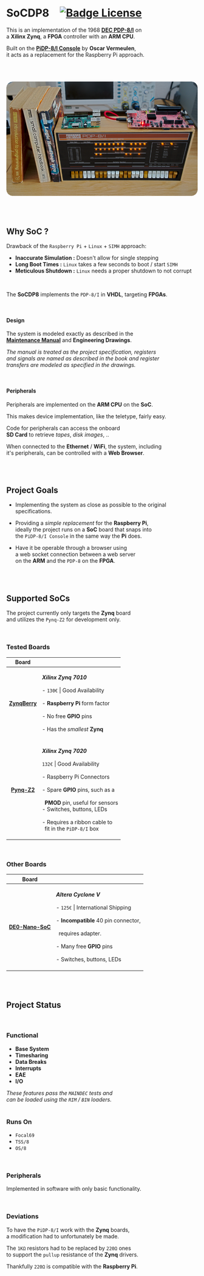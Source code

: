
# SoCDP8   [![Badge License]][License]

This is an implementation of the 1968 **[DEC PDP-8/I]** on <br>
a **Xilinx Zynq**, a **FPGA** controller with an **ARM CPU**.

Built on the **[PiDP-8/I Console]** by **Oscar Vermeulen**, <br>
it acts as a replacement for the Raspberry Pi approach.

<br>
<br>

<div align = center>

![Preview]

</div>

<br>
<br>

## Why SoC ?

Drawback of the `Raspberry Pi` + `Linux` + `SIMH` approach:

- **Inaccurate Simulation :** Doesn't allow for single stepping
- **Long Boot Times :** `Linux` takes a few seconds to boot / start `SIMH`
- **Meticulous Shutdown :** `Linux` needs a proper shutdown to not corrupt

<br>

The **SoCDP8** implements the `PDP-8/I` in **VHDL**, targeting **FPGAs**.

<br>

#### Design

The system is modeled exactly as described in the <br>
**[Maintenance Manual]**  and **Engineering Drawings**.

*The manual is treated as the project specification, registers* <br>
*and signals are named as described in the book and register* <br>
*transfers are modeled as specified in the drawings.*

<br>

#### Peripherals

Peripherals are implemented on the **ARM CPU** on the **SoC**.

This makes device implementation, like the teletype, fairly easy.

Code for peripherals can access the onboard <br>
**SD Card** to retrieve *tapes*, *disk images*, ..

When connected to the **Ethernet** / **WiFi**, the system, including <br>
it's peripherals, can be controlled with a **Web Browser**.

<br>
<br>

## Project Goals

- Implementing the system as close as possible to the original specifications.

- Providing a *simple replacement* for the **Raspberry Pi**, <br>
ideally the project runs on a **SoC** board that snaps into <br>
the `PiDP-8/I Console` in the same way the **Pi** does.

- Have it be operable through a browser using <br>
a web socket connection between a web server <br>
on the **ARM** and the `PDP-8` on the **FPGA**.

<br>
<br>

## Supported SoCs

The project currently only targets the **Zynq** board <br>
and utilizes the `Pynq-Z2` for development only.

<br>

### Tested Boards

| Board |  |
|:-----:|:-|
| **[ZynqBerry]** | <br> ***Xilinx Zynq 7010*** <br><br> - `130€` \| Good Availability <br><br> - **Raspberry Pi** form factor <br><br> - No free **GPIO** pins <br><br> - Has the *smallest* **Zynq** <br><br> |
| **[Pynq-Z2]** | <br> ***Xilinx Zynq 7020*** <br><br> `132€` \| Good Availability <br><br> - Raspberry Pi Connectors <br><br> - Spare **GPIO** pins, such as a <br><br>  **PMOD** pin, useful for sensors<br> - Switches, buttons, LEDs <br><br> - Requires a ribbon cable to <br>  fit in the `PiDP-8/I` box <br><br> |

<br>

### Other Boards

| Board |  |
|:-----:|:-|
| **[DE0-Nano-SoC]** | <br> ***Altera Cyclone V*** <br><br> - `125€` \| International Shipping <br><br> - **Incompatible** 40 pin connector, <br><br>  requires adapter. <br><br> - Many free **GPIO** pins <br><br> - Switches, buttons, LEDs <br><br> |

<br>
<br>

## Project Status

<br>

### Functional

- **Base System**
- **Timesharing**
- **Data Breaks**
- **Interrupts**
- **EAE**
- **I/O**

*These features pass the `MAINDEC` tests and* <br>
*can be loaded using the `RIM` / `BIN` loaders.*
<br>
<br>

### Runs On

- `Focal69`
- `TSS/8`
- `OS/8`

<br>

### Peripherals

Implemented in software with only basic functionality.

<br>

### Deviations

To have the `PiDP-8/I` work with the **Zynq** boards, <br>
a modification had to unfortunately be made.

The `1KΩ` resistors had to be replaced by `220Ω` ones <br>
to support the `pullup` resistance of the **Zynq** drivers.

Thankfully `220Ω` is compatible with the **Raspberry Pi**.

<br>


<!----------------------------------------------------------------------------->

[PiDP-8/I Console]: https://obsolescence.wixsite.com/obsolescence/pidp-8
[DE0-Nano-SoC]: https://www.terasic.com.tw/cgi-bin/page/archive.pl?Language=English&CategoryNo=163&No=941&PartNo=1
[DEC PDP-8/I]: https://en.wikipedia.org/wiki/PDP-8
[ZynqBerry]: https://shop.trenz-electronic.de/en/TE0726-03M-ZynqBerry-Zynq-7010-in-Raspberry-Pi-form-factor
[Pynq-Z2]: http://www.tul.com.tw/ProductsPYNQ-Z2.html

[Maintenance Manual]: Documentation/PDP8I_maintenance_manual_vol1.pdf
[Preview]: Resources/Preview.png
[License]: LICENSE


<!--------------------------------[ Badges ]----------------------------------->

[Badge License]: https://img.shields.io/badge/Open_Hardware-1.2-292961?style=for-the-badge

